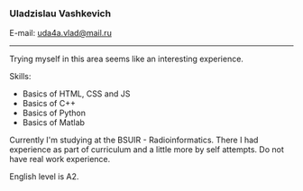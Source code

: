 ### Uladzislau Vashkevich

E-mail: uda4a.vlad@mail.ru

---
Trying myself in this area seems like an interesting experience.

Skills:
- Basics of HTML, CSS and JS
- Basics of C++
- Basics of Python
- Basics of Matlab

Currently I'm studying at the BSUIR - Radioinformatics. There I had experience as part of curriculum and a little more by self attempts. Do not have real work experience.

English level is A2.
